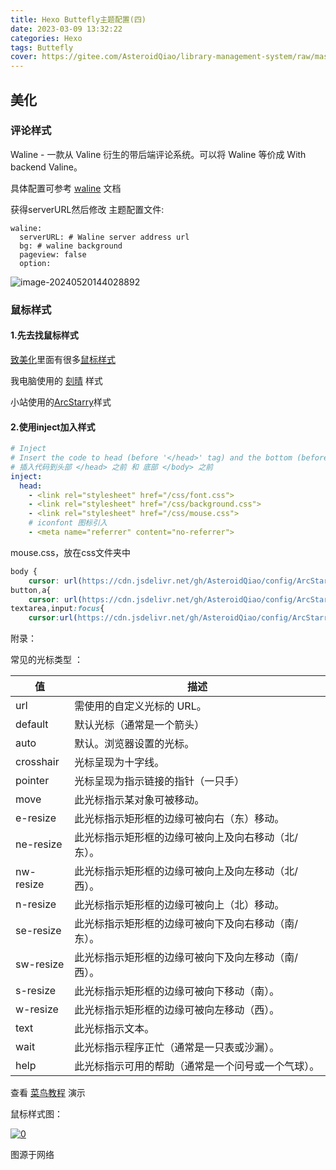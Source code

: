 ```yaml
---
title: Hexo Buttefly主题配置(四)
date: 2023-03-09 13:32:22
categories: Hexo
tags: Buttefly
cover: https://gitee.com/AsteroidQiao/library-management-system/raw/master/book-avatar/17161754241141716175423782.png
---
```

## 美化

### 评论样式

Waline - 一款从 Valine 衍生的带后端评论系统。可以将 Waline 等价成 With backend Valine。

具体配置可参考 [waline](https://waline.js.org/) 文档

获得serverURL然后修改 主题配置文件:

```shell
waline:
  serverURL: # Waline server address url
  bg: # waline background
  pageview: false
  option:
```

![image-20240520144028892](https://gitee.com/AsteroidQiao/library-management-system/raw/master/typora/2024-05-20/6e05834b232bd4d9d7fa358c79b2083d.png)

### 鼠标样式

#### 1.先去找鼠标样式

[致美化](https://zhutix.com/)里面有很多[鼠标样式](https://zhutix.com/tag/cursors/)

我电脑使用的 [刻晴](https://zhutix.com/ico/keqing-cuu/) 样式

小站使用的[ArcStarry](https://zhutix.com/ico/arcstarry-cursors/)样式

#### 2.使用inject加入样式

```yaml
# Inject
# Insert the code to head (before '</head>' tag) and the bottom (before '</body>' tag)
# 插入代码到头部 </head> 之前 和 底部 </body> 之前
inject:
  head:
    - <link rel="stylesheet" href="/css/font.css">
    - <link rel="stylesheet" href="/css/background.css">
    - <link rel="stylesheet" href="/css/mouse.css">
    # iconfont 图标引入
    - <meta name="referrer" content="no-referrer">
```

mouse.css，放在css文件夹中

```css
body {
    cursor: url(https://cdn.jsdelivr.net/gh/AsteroidQiao/config/ArcStarry/Blue/Arrow.cur), default; }
button,a{
    cursor: url(https://cdn.jsdelivr.net/gh/AsteroidQiao/config/ArcStarry/Blue/Hand.cur), pointer; }
textarea,input:focus{
    cursor:url(https://cdn.jsdelivr.net/gh/AsteroidQiao/config/ArcStarry/Blue/IBeam.cur), text; }
```

附录：

常见的光标类型 ：

| 值        | 描述                                                |
| --------- | --------------------------------------------------- |
| url       | 需使用的自定义光标的 URL。                          |
| default   | 默认光标（通常是一个箭头）                          |
| auto      | 默认。浏览器设置的光标。                            |
| crosshair | 光标呈现为十字线。                                  |
| pointer   | 光标呈现为指示链接的指针（一只手）                  |
| move      | 此光标指示某对象可被移动。                          |
| e-resize  | 此光标指示矩形框的边缘可被向右（东）移动。          |
| ne-resize | 此光标指示矩形框的边缘可被向上及向右移动（北/东）。 |
| nw-resize | 此光标指示矩形框的边缘可被向上及向左移动（北/西）。 |
| n-resize  | 此光标指示矩形框的边缘可被向上（北）移动。          |
| se-resize | 此光标指示矩形框的边缘可被向下及向右移动（南/东）。 |
| sw-resize | 此光标指示矩形框的边缘可被向下及向左移动（南/西）。 |
| s-resize  | 此光标指示矩形框的边缘可被向下移动（南）。          |
| w-resize  | 此光标指示矩形框的边缘可被向左移动（西）。          |
| text      | 此光标指示文本。                                    |
| wait      | 此光标指示程序正忙（通常是一只表或沙漏）。          |
| help      | 此光标指示可用的帮助（通常是一个问号或一个气球）。  |

查看 [菜鸟教程](https://www.runoob.com/try/try.php?filename=trycss_cursor) 演示

鼠标样式图：

[![0](https://img2023.cnblogs.com/blog/3225884/202306/3225884-20230620172207873-1453854364.png)](https://img2023.cnblogs.com/blog/3225884/202306/3225884-20230620172207873-1453854364.png)

图源于网络

